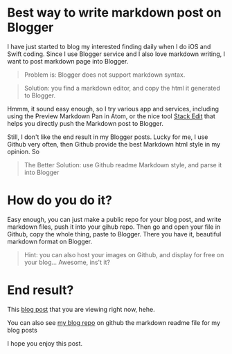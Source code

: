 Best way to write markdown post on Blogger
==

I have just started to blog my interested finding daily when I do iOS and Swift coding.
Since I use Blogger service and I also love markdown writing, I want to post markdown page into Blogger.

>Problem is: Blogger does not support markdown syntax.

>Solution: you find a markdown editor, and copy the html it generated to Blogger.

Hmmm, it sound easy enough, so I try various app and services, including using the Preview Markdown Pan in Atom, or the nice tool [Stack Edit](https://stackedit.io/editor#) that helps you directly push the Markdown post to Blogger.

Still, I don't like the end result in my Blogger posts. Lucky for me, I use Github very often, then Github provide the best Markdown html style in my opinion. So

> The Better Solution: use Github readme Markdown style, and parse it into Blogger


How do you do it?
===
Easy enough, you can just make a public repo for your blog post, and write markdown files, push it into your gihub repo. Then go and open your file in Github, copy the whole thing, paste to Blogger.
There you have it, beautiful markdown format on Blogger.

> Hint: you can also host your images on Github, and display for free on your blog... Awesome, ins't it?

End result?
===
This [blog post](https://github.com/heroddaji/blog/tree/master/005_markdown_on_blogger) that you are viewing right now, hehe.

You can also see [my blog repo](https://github.com/heroddaji/blog) on github the markdown readme file for my blog posts


I hope you enjoy this post.

